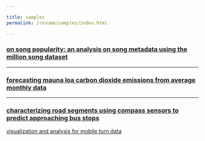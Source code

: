 ```yaml
---

title: samples
permalink: /resume/samples/index.html

---
```


<h3><a href="/song-popularity-display.pdf" target="_blank">on song popularity: an analysis on song metadata using the million song dataset</a></h3>

____


<h3><a href="/mauna-loa-forecast-display.pdf" target="_blank">forecasting mauna loa carbon dioxide emissions from average monthly data</a></h3>

____


<h3><a href="/characterizing-road-segments-display.pdf" target="_blank">characterizing road segments using compass sensors to predict approaching bus stops</a></h3>

<a href="/mobile-turn-analysis.html" target="_blank">visualization and analysis for mobile turn data</a>